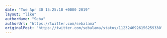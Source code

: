 ```yaml
---
date: "Tue Apr 30 15:25:10 +0000 2019"
layout: "like"
authorName: "Seba"
authorUrl: "https://twitter.com/sebalama"
originalPost: "https://twitter.com/sebalama/status/1123246926156259330"
---
```


